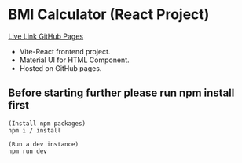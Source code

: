 # BMI Calculator (React Project)

[Live Link GitHub Pages](https://rajatrjsharma.github.io/bmi-calculator/)

- Vite-React frontend project.
- Material UI for HTML Component.
- Hosted on GitHub pages.

## Before starting further please run npm install first

    (Install npm packages)
    npm i / install

    (Run a dev instance)
    npm run dev

